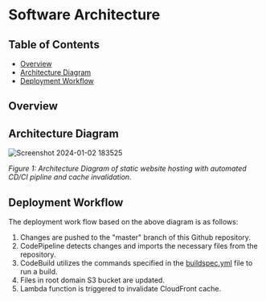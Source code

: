 # Software Architecture

## Table of Contents
- [Overview](#overview)
- [Architecture Diagram](#architecture-diagram)
- [Deployment Workflow](#deployment-workflow)

<a id="overview"></a>
## Overview

<a id="architecture-diagram"></a>
## Architecture Diagram

![Screenshot 2024-01-02 183525](https://github.com/ethanliu666/personal-website/assets/62630748/0f43fe7a-3956-4eb2-b88d-c6a28bf35f8e)

*Figure 1: Architecture Diagram of static website hosting with automated CD/CI pipline and cache invalidation.*

<a id="deployment-workflow"></a>
## Deployment Workflow
The deployment work flow based on the above diagram is as follows:
1. Changes are pushed to the "master" branch of this Github repository.
2. CodePipeline detects changes and imports the necessary files from the repository.
3. CodeBuild utilizes the commands specified in the [buildspec.yml](buildspec.yml) file to run a build.
4. Files in root domain S3 bucket are updated.
5. Lambda function is triggered to invalidate CloudFront cache. 
